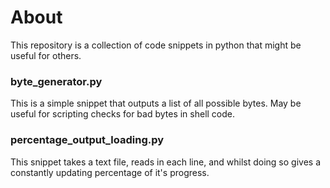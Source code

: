 About
=====

This repository is a collection of code snippets in python that might be useful for others.


### byte_generator.py

This is a simple snippet that outputs a list of all possible bytes. May be useful for scripting checks for bad bytes in shell code. 

### percentage\_output_loading.py


This snippet takes a text file, reads in each line, and whilst doing so gives a constantly updating percentage of it's progress.




